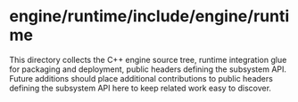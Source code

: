 # engine/runtime/include/engine/runtime

This directory collects the C++ engine source tree, runtime integration glue for packaging and deployment, public headers defining the subsystem API.
Future additions should place additional contributions to public headers defining the subsystem API here to keep related work easy to discover.
